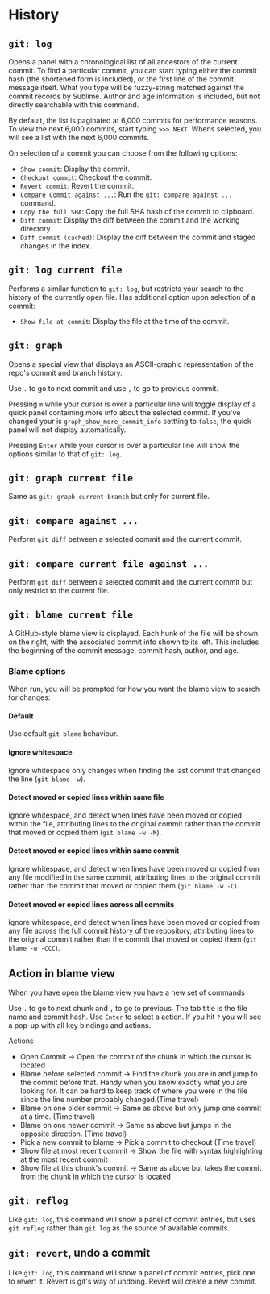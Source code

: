 # History

## `git: log`

Opens a panel with a chronological list of all ancestors of the current commit.  To find a particular commit, you can start typing either the commit hash (the shortened form is included), or the first line of the commit message itself.  What you type will be fuzzy-string matched against the commit records by Sublime.  Author and age information is included, but not directly searchable with this command.

By default, the list is paginated at 6,000 commits for performance reasons.  To view the next 6,000 commits, start typing `>>> NEXT`.  Whens selected, you will see a list with the next 6,000 commits.

On selection of a commit you can choose from the following options:
- `Show commit`: Display the commit.
- `Checkout commit`: Checkout the commit.
- `Revert commit`: Revert the commit.
- `Compare Commit against ...`: Run the `git: compare against ...` command.
- `Copy the full SHA`: Copy the full SHA hash of the commit to clipboard.
- `Diff commit`: Display the diff between the commit and the working directory.
- `Diff commit (cached)`: Display the diff between the commit and staged changes in the index.

## `git: log current file`

Performs a similar function to `git: log`, but restricts your search to the history of the currently open file.  Has additional option upon selection of a commit:
- `Show file at commit`: Display the file at the time of the commit.


## `git: graph`

Opens a special view that displays an ASCII-graphic representation of the repo's commit and branch history.

Use `.` to go to next commit and use `,` to go to previous commit.

Pressing `m` while your cursor is over a particular line will toggle display of a quick panel containing more info about the selected commit.  If you've changed your is `graph_show_more_commit_info` settting to `false`, the quick panel will not display automatically.

Pressing `Enter` while your cursor is over a particular line will show the options similar to that of `git: log`.

## `git: graph current file`

Same as `git: graph current branch` but only for current file.

## `git: compare against ...`

Perform `git diff` between a selected commit and the current commit.

## `git: compare current file against ...`

Perform `git diff` between a selected commit and the current commit but only restrict to the current file.


## `git: blame current file`

A GitHub-style blame view is displayed.  Each hunk of the file will be shown on the right, with the associated commit info shown to its left.  This includes the beginning of the commit message, commit hash, author, and age.

### Blame options
When run, you will be prompted for how you want the blame view to search for changes:

#### Default
Use default `git blame` behaviour.

#### Ignore whitespace
Ignore whitespace only changes when finding the last commit that changed the line (`git blame -w`).

#### Detect moved or copied lines within same file
Ignore whitespace, and detect when lines have been moved or copied within the file, attributing lines to the original commit rather than the commit that moved or copied them (`git blame -w -M`).

#### Detect moved or copied lines within same commit
Ignore whitespace, and detect when lines have been moved or copied from any file modified in the same commit, attributing lines to the original commit rather than the commit that moved or copied them (`git blame -w -C`).

#### Detect moved or copied lines across all commits
Ignore whitespace, and detect when lines have been moved or copied from any file across the full commit history of the repository, attributing lines to the original commit rather than the commit that moved or copied them (`git blame -w -CCC`).

## Action in blame view

When you have open the blame view you have a new set of commands

Use `.` to go to next chunk and `,` to go to previous. The tab title is the file name and commit hash.
Use `Enter` to select a action. If you hit `?` you will see a pop-up with all key bindings and actions.

Actions
- Open Commit -> Open the commit of the chunk in which the cursor is located
- Blame before selected commit -> Find the chunk you are in and jump to the commit before that. Handy when you know exactly what you are looking for. It can be hard to keep track of where you were in the file since the line number probably changed.(Time travel)
- Blame on one older commit -> Same as above but only jump one commit at a time. (Time travel)
- Blame on one newer commit -> Same as above but jumps in the opposite direction. (Time travel)
- Pick a new commit to blame -> Pick a commit to checkout (Time travel)
- Show file at most recent commit -> Show the file with syntax highlighting at the most recent commit
- Show file at this chunk's commit -> Same as above but takes the commit from the chunk in which the cursor is located

## `git: reflog`

Like `git: log`, this command will show a panel of commit entries, but uses `git reflog` rather than `git log` as the source of available commits.

## `git: revert`, undo a commit
 
Like `git: log`, this command will show a panel of commit entries, pick one to revert it. Revert is git's way of undoing. Revert will create a new commit.
